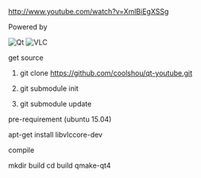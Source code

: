 
http://www.youtube.com/watch?v=XmlBiEgXSSg

Powered by

![Qt](https://github.com/skhaz/qt-youtube/raw/master/assets/imgs/qt.png) ![VLC](https://github.com/skhaz/qt-youtube/raw/master/assets/imgs/vlc.png)


get source

 1. git clone https://github.com/coolshou/qt-youtube.git

 2. git submodule init

 3. git submodule update

pre-requirement (ubuntu 15.04)

 apt-get install libvlccore-dev
 
 
compile

 mkdir build
 cd build
 qmake-qt4
 

